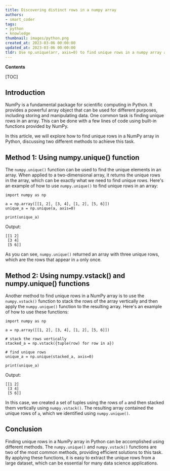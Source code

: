 ```yaml
---
title: Discovering distinct rows in a numpy array
authors:
- smart_coder
tags:
- python
- knowledge
thumbnail: images/python.png
created_at: 2023-03-06 00:00:00
updated_at: 2023-03-06 00:00:00
tldr: Use np.unique(arr, axis=0) to find unique rows in a numpy array arr.
---
```


**Contents**

[TOC]

## Introduction
NumPy is a fundamental package for scientific computing in Python. It provides a powerful array object that can be used for different purposes, including storing and manipulating data. One common task is finding unique rows in an array. This can be done with a few lines of code using built-in functions provided by NumPy.

In this article, we will explore how to find unique rows in a NumPy array in Python, discussing two different methods to achieve this task.

## Method 1: Using numpy.unique() function
The `numpy.unique()` function can be used to find the unique elements in an array. When applied to a two-dimensional array, it returns the unique rows in the array, which can be exactly what we need to find unique rows. Here's an example of how to use `numpy.unique()` to find unique rows in an array:

```
import numpy as np

a = np.array([[1, 2], [3, 4], [1, 2], [5, 6]])
unique_a = np.unique(a, axis=0)

print(unique_a)
```

Output:
```
[[1 2]
 [3 4]
 [5 6]]
```

As you can see, `numpy.unique()` returned an array with three unique rows, which are the rows that appear in `a` only once.

## Method 2: Using numpy.vstack() and numpy.unique() functions
Another method to find unique rows in a NumPy array is to use the `numpy.vstack()` function to stack the rows of the array vertically and then apply the `numpy.unique()` function to the resulting array. Here's an example of how to use these functions:

```
import numpy as np

a = np.array([[1, 2], [3, 4], [1, 2], [5, 6]])

# stack the rows vertically
stacked_a = np.vstack({tuple(row) for row in a})

# find unique rows
unique_a = np.unique(stacked_a, axis=0)

print(unique_a)
```

Output:
```
[[1 2]
 [3 4]
 [5 6]]
```

In this case, we created a set of tuples using the rows of `a` and then stacked them vertically using `numpy.vstack()`. The resulting array contained the unique rows of `a`, which we identified using `numpy.unique()`.

## Conclusion
Finding unique rows in a NumPy array in Python can be accomplished using different methods. The `numpy.unique()` and `numpy.vstack()` functions are two of the most common methods, providing efficient solutions to this task. By applying these functions, it is easy to extract the unique rows from a large dataset, which can be essential for many data science applications.
